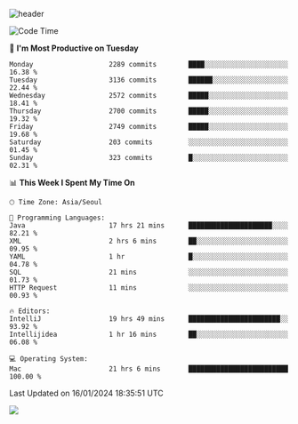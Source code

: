 ![header](https://capsule-render.vercel.app/api?type=Egg&color=timeAuto&height=300&section=header&text=PoPo&fontSize=90&animation=fadeIn)

  <!--START_SECTION:waka-->
![Code Time](http://img.shields.io/badge/Code%20Time-1%2C384%20hrs%2032%20mins-blue)

📅 **I'm Most Productive on Tuesday** 

```text
Monday                   2289 commits        ████░░░░░░░░░░░░░░░░░░░░░   16.38 % 
Tuesday                  3136 commits        ██████░░░░░░░░░░░░░░░░░░░   22.44 % 
Wednesday                2572 commits        █████░░░░░░░░░░░░░░░░░░░░   18.41 % 
Thursday                 2700 commits        █████░░░░░░░░░░░░░░░░░░░░   19.32 % 
Friday                   2749 commits        █████░░░░░░░░░░░░░░░░░░░░   19.68 % 
Saturday                 203 commits         ░░░░░░░░░░░░░░░░░░░░░░░░░   01.45 % 
Sunday                   323 commits         █░░░░░░░░░░░░░░░░░░░░░░░░   02.31 % 
```


📊 **This Week I Spent My Time On** 

```text
🕑︎ Time Zone: Asia/Seoul

💬 Programming Languages: 
Java                     17 hrs 21 mins      █████████████████████░░░░   82.21 % 
XML                      2 hrs 6 mins        ██░░░░░░░░░░░░░░░░░░░░░░░   09.95 % 
YAML                     1 hr                █░░░░░░░░░░░░░░░░░░░░░░░░   04.78 % 
SQL                      21 mins             ░░░░░░░░░░░░░░░░░░░░░░░░░   01.73 % 
HTTP Request             11 mins             ░░░░░░░░░░░░░░░░░░░░░░░░░   00.93 % 

🔥 Editors: 
IntelliJ                 19 hrs 49 mins      ███████████████████████░░   93.92 % 
Intellijidea             1 hr 16 mins        ██░░░░░░░░░░░░░░░░░░░░░░░   06.08 % 

💻 Operating System: 
Mac                      21 hrs 6 mins       █████████████████████████   100.00 % 
```


 Last Updated on 16/01/2024 18:35:51 UTC
<!--END_SECTION:waka-->



<img src="https://capsule-render.vercel.app/api?type=Egg&color=timeAuto&height=300&section=footer&text=PoPo&fontSize=90&animation=fadeIn&reversal=true" />
